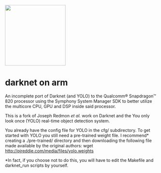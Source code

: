 <img src="http://www.cs.man.ac.uk/~nobren/images/darknet-on-arm.png" height="200">

# darknet on arm

An incomplete port of Darknet (and YOLO) to the Qualcomm® Snapdragon™ 820 processor using the Symphony System Manager SDK to better utilize the multicore CPU, GPU and DSP inside said processor.

This is a fork of Joseph Redmon *et al.* work on Darknet and the You only look once (YOLO) real-time object detection system.

You already have the config file for YOLO in the cfg/ subdirectory. To get started with YOLO you still need a pre-trained weight file. I recommend* creating a ./pre-trained/ directory and then downloading the following file made available by the original authors:
wget http://pjreddie.com/media/files/yolo.weights

*In fact, if you choose not to do this, you will have to edit the Makefile and darknet_run scripts by yourself.
